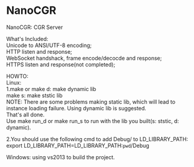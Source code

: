 # NanoCGR  
NanoCGR: CGR Server  
  
What's Included:  
  Unicode to ANSI/UTF-8 encoding;  
  HTTP listen and response;  
  WebSocket handshack, frame encode/decocde and response;  
  HTTPS listen and response(not completed);  
  
  
HOWTO:  
Linux:  
1.make or make d: make dynamic lib  
  make s: make ststic lib  
  NOTE: There are some problems making static lib, which will lead to  
    instance loading failure. Using dynamic lib is suggested.  
  That's all done.   
  Use make run_d or make run_s to run with the lib you built(s: ststic, d: dynamic).  

2.You should use the following cmd to add Debug/ to LD_LIBRARY_PATH:  
    export  LD_LIBRARY_PATH=LD_LIBRARY_PATH:`pwd`/Debug  
  
Windows: using vs2013 to build the project.  
  

